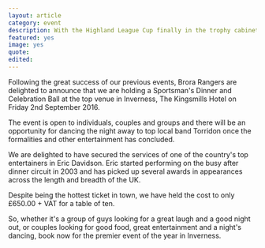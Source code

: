 ```yaml
---
layout: article
category: event
description: With the Highland League Cup finally in the trophy cabinet, it's time to celebrate
featured: yes
image: yes
quote:
edited: 
---
```

Following the great success of our previous events, Brora Rangers are delighted to announce that we are holding a Sportsman's Dinner and Celebration Ball at the top venue in Inverness, The Kingsmills Hotel on Friday 2nd September 2016.

The event is open to individuals, couples and groups and there will be an opportunity for dancing the night away to top local band Torridon once the formalities and other entertainment has concluded.

We are delighted to have secured the services of one of the country's top entertainers in Eric Davidson. Eric started performing on the busy after dinner circuit in 2003 and has picked up several awards in appearances across the length and breadth of the UK.

Despite being the hottest ticket in town, we have held the cost to only £650.00 + VAT for a table of ten.

So, whether it's a group of guys looking for a great laugh and a good night out, or couples looking for good food, great entertainment and a night's dancing, book now for the premier event of the year in Inverness.